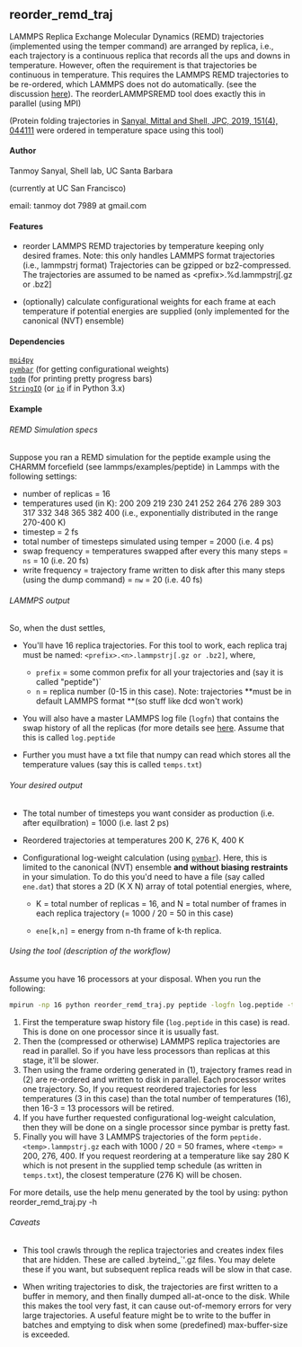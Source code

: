 ## reorder_remd_traj

LAMMPS Replica Exchange Molecular Dynamics (REMD) trajectories (implemented using the temper command) are arranged by replica, i.e., each trajectory is a continuous replica that records all the ups and downs in temperature. However, often the requirement is  that trajectories be continuous in temperature. This requires the LAMMPS REMD trajectories to be re-ordered, which LAMMPS does not do automatically. (see the discussion [here](https://lammps.sandia.gov/threads/msg60440.html)). The reorderLAMMPSREMD tool does exactly this in parallel (using MPI)

(Protein folding trajectories in [Sanyal, Mittal and Shell, JPC, 2019, 151(4), 044111](https://aip.scitation.org/doi/abs/10.1063/1.5108761) were ordered in temperature space using this tool)

#### Author

Tanmoy Sanyal, Shell lab, UC Santa Barbara

(currently at UC San Francisco)

email: tanmoy dot 7989 at gmail.com

#### Features

- reorder LAMMPS REMD trajectories by temperature keeping only desired frames.
  Note: this only handles LAMMPS format trajectories (i.e., lammpstrj format)
  Trajectories can be gzipped or bz2-compressed. The trajectories are assumed to
  be named as \<prefix>\.%d.lammpstrj[.gz or .bz2]

- (optionally) calculate configurational weights for each frame at each
  temperature if potential energies are supplied (only implemented for the canonical (NVT) ensemble)

#### Dependencies

[`mpi4py`](https://mpi4py.readthedocs.io/en/stable/)  
[`pymbar`](https://pymbar.readthedocs.io/en/master/) (for getting configurational weights)  
[`tqdm`](https://github.com/tqdm/tqdm) (for printing pretty progress bars)  
[`StringIO`](https://docs.python.org/2/library/stringio.html) (or [`io`](https://docs.python.org/3/library/io.html) if in Python 3.x)

#### Example

###### REMD Simulation specs 
Suppose you ran a REMD simulation for the peptide example using the CHARMM forcefield (see lammps/examples/peptide) in Lammps with the following settings:

- number of replicas = 16
- temperatures used (in K): 200 209 219 230 241 252 264 276 289 303 317 332 348 365 382 400 (i.e., exponentially distributed in the range 270-400 K)
- timestep = 2 fs
- total number of timesteps simulated using temper = 2000 (i.e. 4 ps)
- swap frequency = temperatures swapped after every this many steps = `ns` = 10 (i.e. 20 fs)
- write frequency = trajectory frame written to disk after this many steps (using the dump command) = `nw` = 20 (i.e. 40 fs)

###### LAMMPS output
So, when the dust settles,

- You'll have 16 replica trajectories. For this tool to work, each replica traj must be named: `<prefix>.<n>.lammpstrj[.gz or .bz2]`, where,
  - `prefix` = some common prefix for all your trajectories and (say it is called "peptide")` 
  - `n` = replica number (0-15 in this case). Note: trajectories **must be in default LAMMPS format **(so stuff like dcd won't work)

- You will also have a master LAMMPS log file (`logfn`) that contains the swap history of all the replicas
  (for more details see [here](https://lammps.sandia.gov/doc/temper.html). Assume that this is called `log.peptide`

- Further you must have a txt file that numpy can read which stores all the temperature values (say this is called `temps.txt`)

######  Your desired output
- The total number of timesteps you want consider as production (i.e. after equilbration)  = 1000 (i.e. last 2 ps)

- Reordered trajectories at temperatures 200 K, 276 K, 400 K

- Configurational log-weight calculation (using [`pymbar`](https://github.com/choderalab/pymbar)). Here, this is limited to the canonical (NVT) ensemble **and without biasing restraints** in your simulation. To do this you'd need to have a file (say called `ene.dat`) that stores a 2D  (K X N) array of total potential energies, where,

  - K = total number of replicas = 16, and N = total number of frames in each replica trajectory (= 1000 / 20 = 50 in this case) 

  - `ene[k,n]` = energy from n-th frame of k-th replica.

###### Using the tool (description of the workflow)
Assume you have 16 processors at your disposal. When you run the following:

```bash
mpirun -np 16 python reorder_remd_traj.py peptide -logfn log.peptide -tfn temps.txt -ns 10 -nw 20 -np 1000 -ot 200 276 400 -logw -e ene.peptide -od ./output
```

1. First the temperature swap history file (`log.peptide` in this case) is read. This is done on one processor since it is usually fast.
2. Then the (compressed or otherwise) LAMMPS replica trajectories are read in parallel. So if you have less processors than replicas at this stage, it'll be slower.
3. Then using the frame ordering generated in (1), trajectory frames read in (2) are re-ordered and written to disk in parallel. Each processor writes one trajectory. So, If you request reordered trajectories for less temperatures (3 in this case) than the total number of temperatures (16), then 16-3 = 13 processors will be retired.
4. If you have further requested configurational log-weight calculation, then they will be done on a single processor since pymbar is pretty fast.
5. Finally you will have 3 LAMMPS trajectories of the form ``peptide.<temp>.lammpstrj.gz`` each with 1000 / 20 = 50 frames,  where `<temp>` = 200, 276, 400. If you request reordering at a temperature like say 280 K which is not present in the supplied temp schedule (as written in `temps.txt`), the closest temperature (276 K) will be chosen.

For more details, use the help menu generated by the tool by using:
python reorder_remd_traj.py -h

###### Caveats
- This tool crawls through the replica trajectories and creates index files that are hidden. These are called .byteind_`<replicanum>'.gz files. You may delete these if you want, but subsequent replica reads will be slow in that case.

- When writing trajectories to disk, the trajectories are first written to a buffer in memory, and then finally dumped all-at-once to the disk. While this makes the tool very fast, it can cause out-of-memory errors for very large trajectories. A useful feature might be to write to the buffer in batches and emptying to disk when some (predefined) max-buffer-size is exceeded.
